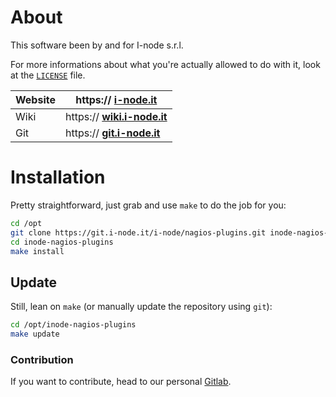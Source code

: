 # About

This software been by and for I-node s.r.l.

For more informations about what you're actually allowed to do with it, look at the [`LICENSE`](https://git.i-node.it/i-node/nagios-plugins/blob/master/LICENSE) file.

| Website | https&#x3A;// **[i-node.it](https://i-node.it)**           |
| ------- | ---------------------------------------------------------- |
| Wiki    | https&#x3A;// **[wiki.i-node.it](https://wiki.i-node.it)** |
| Git     | https&#x3A;// **[git.i-node.it](https://git.i-node.it)**   |

# Installation

Pretty straightforward, just grab and use `make` to do the job for you:

```bash
cd /opt
git clone https://git.i-node.it/i-node/nagios-plugins.git inode-nagios-plugins
cd inode-nagios-plugins
make install
```

## Update

Still, lean on `make` (or manually update the repository using `git`):

```bash
cd /opt/inode-nagios-plugins
make update
```

### Contribution

If you want to contribute, head to our personal [Gitlab](https://git.i-node.it).
